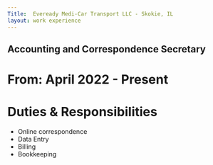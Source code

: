 ```yaml
---
Title:  Eveready Medi-Car Transport LLC - Skokie, IL
layout: work experience
---
```


## Accounting and Correspondence Secretary
# From: April 2022 - Present
# Duties & Responsibilities 

- Online correspondence
- Data Entry
- Billing
- Bookkeeping
